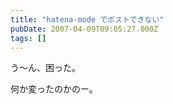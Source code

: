 ```yaml
---
title: "hatena-mode でポストできない"
pubDate: 2007-04-09T09:05:27.000Z
tags: []
---
```


う〜ん、困った。

何か変ったのかのー。